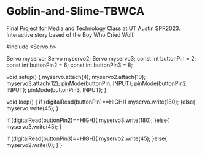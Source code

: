 # Goblin-and-Slime-TBWCA
Final Project for Media and Technology Class at UT Austin SPR2023. Interactive story based of the Boy Who Cried Wolf.

#include <Servo.h>

Servo myservo;
Servo myservo2;
Servo myservo3;
const int buttonPin = 2;
const int buttonPin2 = 6;
const int buttonPin3 = 8;

void setup() {
  myservo.attach(4);
  myservo2.attach(10);
  myservo3.attach(12);
  pinMode(buttonPin, INPUT);
  pinMode(buttonPin2, INPUT);
  pinMode(buttonPin3, INPUT);
}

void loop() {
  if (digitalRead(buttonPin)==HIGH){
    myservo.write(180);
  }else{
    myservo.write(45);
  }
  
  if (digitalRead(buttonPin2)==HIGH){
    myservo3.write(180);
  }else{
    myservo3.write(45);
  }
  
  if (digitalRead(buttonPin3)==HIGH){
    myservo2.write(45);
  }else{
    myservo2.write(0);
  }
}
